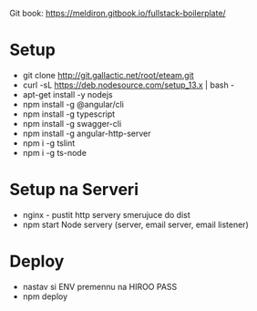 Git book: https://meldiron.gitbook.io/fullstack-boilerplate/

# Setup

- git clone http://git.gallactic.net/root/eteam.git
- curl -sL https://deb.nodesource.com/setup_13.x | bash -
- apt-get install -y nodejs
- npm install -g @angular/cli
- npm install -g typescript
- npm install -g swagger-cli
- npm install -g angular-http-server
- npm i -g tslint
- npm i -g ts-node

# Setup na Serveri

- nginx - pustit http servery smerujuce do dist
- npm start Node servery (server, email server, email listener)

# Deploy

- nastav si ENV premennu na HIROO PASS
- npm deploy
